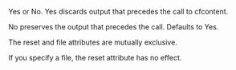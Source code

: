 Yes or No. Yes discards output that precedes the call to cfcontent.

No preserves the output that precedes the call. Defaults to Yes.

The reset and file attributes are mutually exclusive.

If you specify a file, the reset attribute has no effect.
